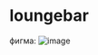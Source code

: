 # loungebar
фигма: ![image](https://github.com/polyakovaksuha/loungebar/assets/151161300/edf62b8a-7459-429f-bce0-acc6e051e5aa)
